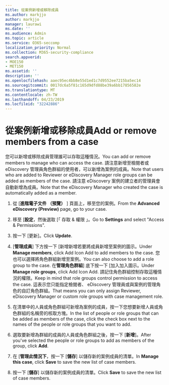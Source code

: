 ```yaml
---
title: 從案例新增或移除成員
ms.author: markjjo
author: markjjo
manager: laurawi
ms.date: ''
ms.audience: Admin
ms.topic: article
ms.service: O365-seccomp
localization_priority: Normal
ms.collection: M365-security-compliance
search.appverid:
- MOE150
- MET150
ms.assetid: ''
description: ''
ms.openlocfilehash: aaec95ec4bb8e55d1ed1c7d9552ee7215ba5ec14
ms.sourcegitcommit: 0017dc6a5f81c165d9dfd88be39a6bb17856582e
ms.translationtype: MT
ms.contentlocale: zh-TW
ms.lasthandoff: 04/23/2019
ms.locfileid: "32242886"
---
```

# <a name="add-or-remove-members-from-a-case"></a><span data-ttu-id="68fbb-102">從案例新增或移除成員</span><span class="sxs-lookup"><span data-stu-id="68fbb-102">Add or remove members from a case</span></span>

<span data-ttu-id="68fbb-103">您可以新增或移除成員管理誰可以存取這種情況。</span><span class="sxs-lookup"><span data-stu-id="68fbb-103">You can add or remove members to manage who can access the case.</span></span> <span data-ttu-id="68fbb-104">請注意新增至檢閱者或 eDiscovery 管理員角色群組的使用者，可以新增為案例的成員。</span><span class="sxs-lookup"><span data-stu-id="68fbb-104">Note that users who are added to Reviewer or eDiscovery Manager role groups can be added as members of the case.</span></span> <span data-ttu-id="68fbb-105">請注意 eDiscovery 案例的建立者的管理員會自動新增為成員。</span><span class="sxs-lookup"><span data-stu-id="68fbb-105">Note that the eDiscovery Manager who created the case is automatically added as a member.</span></span>

1. <span data-ttu-id="68fbb-106">從 [**進階電子文件 （預覽）** ] 頁面上，移至您的案例。</span><span class="sxs-lookup"><span data-stu-id="68fbb-106">From the **Advanced eDiscovery (Preview)** page, go to your case.</span></span>

2. <span data-ttu-id="68fbb-107">移至 [**設定**，然後選取 [「 存取 & 權限 」。</span><span class="sxs-lookup"><span data-stu-id="68fbb-107">Go to **Settings** and select "Access & Permissions".</span></span>
 
3. <span data-ttu-id="68fbb-108">按一下 [更新]。</span><span class="sxs-lookup"><span data-stu-id="68fbb-108">Click **Update**.</span></span>
 
4. <span data-ttu-id="68fbb-109">[**管理成員**] 下方按一下 [新增新增若要將成員新增至案例的圖示。</span><span class="sxs-lookup"><span data-stu-id="68fbb-109">Under **Manage members**, click Add Icon Add to add members to the case.</span></span> <span data-ttu-id="68fbb-110">您也可以選擇將角色群組新增至案例。</span><span class="sxs-lookup"><span data-stu-id="68fbb-110">You can also choose to add a role group to the case.</span></span> <span data-ttu-id="68fbb-111">在**管理角色群組**] 底下按一下 [加入加入圖示。</span><span class="sxs-lookup"><span data-stu-id="68fbb-111">Under **Manage role groups**, click Add Icon Add.</span></span> 
    <span data-ttu-id="68fbb-112">請記住角色群組控制存取這種情況的權限。</span><span class="sxs-lookup"><span data-stu-id="68fbb-112">Keep in mind that role groups control permission to access the case.</span></span> <span data-ttu-id="68fbb-113">這表示您只能指定檢閱者、 eDiscovery 管理員或與案例的管理角色的自訂角色群組。</span><span class="sxs-lookup"><span data-stu-id="68fbb-113">That means you can only assign Reviewer, eDiscovery Manager or custom role groups with case management role.</span></span>
 
5. <span data-ttu-id="68fbb-114">在清單中的人員或角色群組可新增為案例的成員，按一下您想要新增人員或角色群組的名稱旁的核取方塊。</span><span class="sxs-lookup"><span data-stu-id="68fbb-114">In the list of people or role groups that can be added as members of the case, click the check box next to the names of the people or role groups that you want to add.</span></span>

6. <span data-ttu-id="68fbb-115">選取要新增為群組的成員的人員或角色群組之後，按一下 [**新增**]。</span><span class="sxs-lookup"><span data-stu-id="68fbb-115">After you've selected the people or role groups to add as members of the group, click **Add**.</span></span>

7. <span data-ttu-id="68fbb-116">在 [**管理此情況下**，按一下 [**儲存**] 以儲存新的案例成員的清單。</span><span class="sxs-lookup"><span data-stu-id="68fbb-116">In **Manage this case**, click **Save** to save the new list of case members.</span></span>

8. <span data-ttu-id="68fbb-117">按一下 [**儲存**] 以儲存新的案例成員的清單。</span><span class="sxs-lookup"><span data-stu-id="68fbb-117">Click **Save** to save the new list of case members.</span></span>
